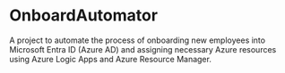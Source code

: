# OnboardAutomator
A project to automate the process of onboarding new employees into Microsoft Entra ID (Azure AD) and assigning necessary Azure resources using Azure Logic Apps and Azure Resource Manager.
